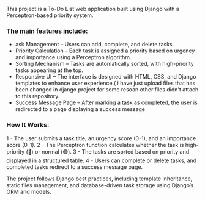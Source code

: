 This project is a To-Do List web application built using Django with a Perceptron-based priority system. 
### The main features include:
- ask Management – Users can add, complete, and delete tasks.
- Priority Calculation – Each task is assigned a priority based on urgency and importance using a Perceptron algorithm.
- Sorting Mechanism – Tasks are automatically sorted, with high-priority tasks appearing at the top.
- Responsive UI – The interface is designed with HTML, CSS, and Django templates to enhance user experience.( i have just upload files that has been changed in django project for some resoan other files didn't attach to this repository.
- Success Message Page – After marking a task as completed, the user is redirected to a page displaying a success message
### How It Works:
1 -  The user submits a task title, an urgency score (0-1), and an importance score (0-1).
2 -  The Perceptron function calculates whether the task is high-priority (🔴) or normal (🟢).
3 -  The tasks are sorted based on priority and displayed in a structured table.
4 -  Users can complete or delete tasks, and completed tasks redirect to a success message page.

The project follows Django best practices, including template inheritance, static files management, and database-driven task storage using Django’s ORM and models.
